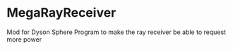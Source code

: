 # MegaRayReceiver
Mod for Dyson Sphere Program to make the ray receiver be able to request more power
